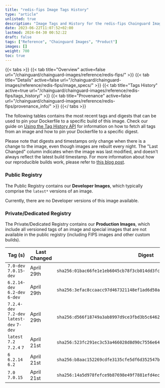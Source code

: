 ```yaml
---
title: "redis-fips Image Tags History"
type: "article"
unlisted: true
description: "Image Tags and History for the redis-fips Chainguard Image"
date: 2023-06-22T11:07:52+02:00
lastmod: 2024-04-30 00:52:22
draft: false
tags: ["Reference", "Chainguard Images", "Product"]
images: []
weight: 700
toc: true
---
```


{{< tabs >}}
{{< tab title="Overview" active=false url="/chainguard/chainguard-images/reference/redis-fips/" >}}
{{< tab title="Details" active=false url="/chainguard/chainguard-images/reference/redis-fips/image_specs/" >}}
{{< tab title="Tags History" active=true url="/chainguard/chainguard-images/reference/redis-fips/tags_history/" >}}
{{< tab title="Provenance" active=false url="/chainguard/chainguard-images/reference/redis-fips/provenance_info/" >}}
{{</ tabs >}}

The following tables contains the most recent tags and digests that can be used to pin your Dockerfile to a specific build of this image. Check our guide on [Using the Tag History API](/chainguard/chainguard-images/using-the-tag-history-api/) for information on how to fetch all tags from an image and how to pin your Dockerfile to a specific digest.

Please note that digests and timestamps only change when there is a change to the image, even though images are rebuilt every night. The "Last Changed" column indicates when the image was last modified, and doesn't always reflect the latest build timestamp. For more information about how our reproducible builds work, please refer to [this blog post](https://www.chainguard.dev/unchained/reproducing-chainguards-reproducible-image-builds).

### Public Registry
The Public Registry contains our **Developer Images**, which typically comprise the `latest*` versions of an image.

Currently, there are no Developer versions of this image available.

### Private/Dedicated Registry
The Private/Dedicated Registry contains our **Production Images**, which include all versioned tags of an image and special images that are not available in the public registry (including FIPS images and other custom builds).

| Tag (s)                                     | Last Changed | Digest                                                                    |
|---------------------------------------------|--------------|---------------------------------------------------------------------------|
|  `7.0-dev` `7.0.15-dev`                     | April 29th   | `sha256:01bac66fe1e1eb6045cb78f3cb014dd3fc876c2e86a6c41914940d0b27d04045` |
|  `6.2.14-dev` `6.2-dev` `6-dev`             | April 29th   | `sha256:3efac8ccaacc97d467321148ef1ad6d50abbf434a8e2fc7f0a7930d89e2db5cb` |
|  `7.2.4-dev` `7.2-dev` `latest-dev` `7-dev` | April 29th   | `sha256:d566f18749a3ab8997d9ce3fbd3b5c646233278a17871a5fdb52c67f3307a01e` |
|  `latest` `7.2` `7.2.4` `7`                 | April 21st   | `sha256:523fc291ec3c53a466028d8d90c7556e64e15bd7785a52871340fc2c05d79017` |
|  `6` `6.2.14` `6.2`                         | April 21st   | `sha256:b8aac152269cdfe3135cfe5df6d352547b16a0c495aa0f7711ce21544c81185a` |
|  `7.0` `7.0.15`                             | April 21st   | `sha256:14a5d978fefce9b87698e49f7881efd4ec4786637891f8ac0dced1f2ebec0fe0` |

